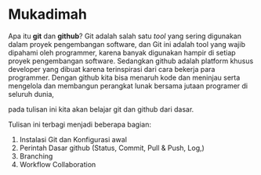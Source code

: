 # Mukadimah
Apa itu **git** dan **github**?
Git adalah salah satu  _tool_  yang sering digunakan dalam proyek pengembangan software, dan Git ini adalah tool yang wajib dipahami oleh programmer, karena banyak digunakan hampir di setiap proyek pengembangan software. 
Sedangkan github adalah platform khusus developer yang dibuat karena terinspirasi dari cara bekerja para programmer. Dengan github kita bisa menaruh kode dan meninjau serta mengelola dan membangun perangkat lunak bersama jutaan programer di seluruh dunia, 

pada tulisan ini kita akan belajar git dan github dari dasar.

Tulisan ini terbagi menjadi beberapa bagian:
1. Instalasi Git dan Konfigurasi awal
2. Perintah Dasar github (Status, Commit, Pull & Push, Log,)
3. Branching
5. Workflow Collaboration